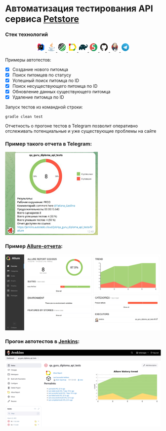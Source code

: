 # Автоматизация тестирования API сервиса [Petstore](https://petstore.swagger.io/)

### Стек технологий

<p align="center">
    <a href="https://www.jetbrains.com/idea" title="IntelliJ IDEA">
        <img width="6%" src="icons/Intelij_IDEA.svg">
    </a>
    <a href="https://www.java.com" title="Java">
        <img width="6%" src="icons/Java.svg">
    </a>
    <a href="https://rest-assured.io/" title="Selenide">
        <img width="6%" src="icons/Rest-Assured.png">
    </a>
    <a href="https://docs.qameta.io/allure" title="Allure Report">
        <img width="6%" src="icons/Allure_Report.svg">
    </a>
    <a href="https://gradle.org" title="Gradle">
        <img width="6%" src="icons/Gradle.svg">
    </a>
    <a href="https://junit.org/junit5" title="JUnit5">
        <img width="6%" src="icons/Junit5.svg">
    </a>
    <a href="https://github.com" title="GitHub">
        <img width="6%" src="icons/GitHub.svg">
    </a>
    <a href="https://www.jenkins.io" title="Jenkins">
        <img width="6%" src="icons/Jenkins.svg">
    </a>
    <a href="https://telegram.org" title="Telegram">
        <img width="6%" src="icons/Telegram.svg">
    </a>
</p>

Примеры автотестов:

- [x] Создание нового питомца
- [x] Поиск питомцев по статусу
- [x] Успешный поиск питомца по ID
- [x] Поиск несуществующего питомца по ID
- [x] Обновление данных существующего питомца
- [x] Удаление питомца по ID

Запуск тестов из командной строки:

```
gradle clean test
```

Отчетность о прогоне тестов в Telegram позволит оперативно отслеживать потенциальные и уже существующие проблемы на
сайте

### Пример такого отчета в Telegram:

<img src="/images/telegram.jpg" width="300" height="270">

### Пример [Allure-отчета](https://jenkins.autotests.cloud/job/qa_guru_diploma_api_tests/allure/):

<img src="/images/allure.jpg" width="600">

### Прогон автотестов в [Jenkins](https://jenkins.autotests.cloud/job/qa_guru_diploma_api_tests/):

<img src="/images/jenkins.jpg" width="600">




